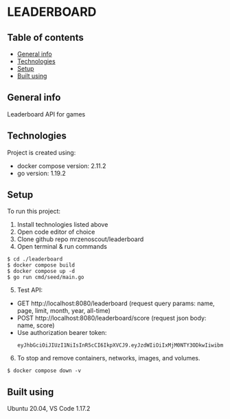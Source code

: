 <h1>LEADERBOARD</h1>

## Table of contents
* [General info](#general-info)
* [Technologies](#technologies)
* [Setup](#setup)
* [Built using](#built-using)

## General info
Leaderboard API for games

## Technologies
Project is created using:
* docker compose version: 2.11.2
* go version: 1.19.2
	
## Setup
To run this project:
1. Install technologies listed above
2. Open code editor of choice
3. Clone github repo mrzenoscout/leaderboard
4. Open terminal & run commands
```
$ cd ./leaderboard
$ docker compose build 
$ docker compose up -d
$ go run cmd/seed/main.go
```
5. Test API:
 - GET http://localhost:8080/leaderboard
    (request query params: name, page, limit, month, year, all-time)
 - POST http://localhost:8080/leaderboard/score
    (request json body: name, score)
 - Use authorization bearer token:
   ```
   eyJhbGciOiJIUzI1NiIsInR5cCI6IkpXVCJ9.eyJzdWIiOiIxMjM0NTY3ODkwIiwibmFtZSI6IkpvaG4gRG9lIiwiaWF0IjoxNTE2MjM5MDIyfQ.SflKxwRJSMeKKF2QT4fwpMeJf36POk6yJV_adQssw5c
   ```
6. To stop and remove containers, networks, images, and volumes.
```
$ docker compose down -v
```

## Built using
Ubuntu 20.04, VS Code 1.17.2